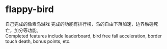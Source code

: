 # flappy-bird
自己完成的像素鸟游戏
完成的功能有排行榜，鸟的自由下落加速，边界触碰死亡，加分等功能。  
Completed features include leaderboard, bird free fall acceleration, border touch death, bonus points, etc.
